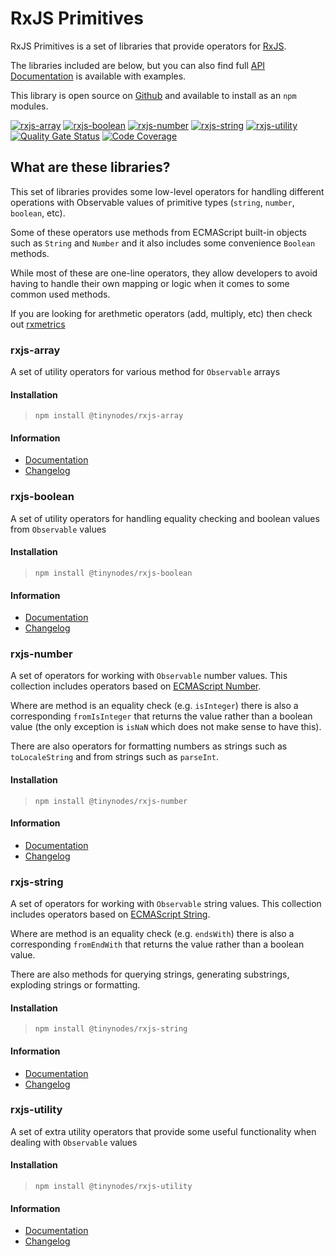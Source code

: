 # RxJS Primitives

RxJS Primitives is a set of libraries that provide operators for [RxJS](https://rxjs-dev.firebaseapp.com/).

The libraries included are below, but you can also find full [API Documentation](https://tanepiper.github.io/rxjs-primitives/) is available with examples.

This library is open source on [Github](https://github.com/tanepiper/rxjs-primitives) and available to install as an `npm` modules.

[![rxjs-array](https://img.shields.io/npm/v/@tinynodes/rxjs-array?label=rxjs-array)](https://www.npmjs.com/package/@tinynodes/rxjs-array)
[![rxjs-boolean](https://img.shields.io/npm/v/@tinynodes/rxjs-boolean?label=rxjs-boolean)](https://www.npmjs.com/package/@tinynodes/rxjs-boolean)
[![rxjs-number](https://img.shields.io/npm/v/@tinynodes/rxjs-number?label=rxjs-number)](https://www.npmjs.com/package/@tinynodes/rxjs-number)
[![rxjs-string](https://img.shields.io/npm/v/@tinynodes/rxjs-string?label=rxjs-string)](https://www.npmjs.com/package/@tinynodes/rxjs-string)
[![rxjs-utility](https://img.shields.io/npm/v/@tinynodes/rxjs-utility?label=rxjs-utility)](https://www.npmjs.com/package/@tinynodes/rxjs-utility)
[![Quality Gate Status](https://sonarcloud.io/api/project_badges/measure?project=tanepiper_rxjs-primitives&metric=alert_status)](https://sonarcloud.io/dashboard?id=tanepiper_rxjs-primitives)
[![Code Coverage](https://codecov.io/gh/tanepiper/rxjs-primitives/branch/master/graph/badge.svg)](https://codecov.io/gh/tanepiper/rxjs-primitives)

## What are these libraries?

This set of libraries provides some low-level operators for handling different operations with Observable values of primitive types (`string`, `number`, `boolean`, etc).

Some of these operators use methods from ECMAScript built-in objects such as `String` and `Number` and it also includes some convenience `Boolean` methods.

While most of these are one-line operators, they allow developers to avoid having to handle their own mapping or logic when it comes to some common used methods.

If you are looking for arethmetic operators (add, multiply, etc) then check out [rxmetrics](https://loreanvictor.github.io/rxmetics/)

### rxjs-array

A set of utility operators for various method for `Observable` arrays

#### Installation

> `npm install @tinynodes/rxjs-array`

#### Information

- [Documentation](https://tanepiper.github.io/rxjs-primitives/modules/array.html)
- [Changelog](https://github.com/tanepiper/rxjs-primitives/blob/master/libs/rxjs/array/CHANGELOG.md)

### rxjs-boolean

A set of utility operators for handling equality checking and boolean values from `Observable` values

#### Installation

> `npm install @tinynodes/rxjs-boolean`

#### Information

- [Documentation](https://tanepiper.github.io/rxjs-primitives/modules/boolean.html)
- [Changelog](https://github.com/tanepiper/rxjs-primitives/blob/master/libs/rxjs/boolean/CHANGELOG.md)

### rxjs-number

A set of operators for working with `Observable` number values. This collection includes operators based on
[ECMAScript Number](https://developer.mozilla.org/en-US/docs/Web/JavaScript/Reference/Global_Objects/Number).

Where are method is an equality check (e.g. `isInteger`) there is also a corresponding `fromIsInteger` that returns the value
rather than a boolean value (the only exception is `isNaN` which does not make sense to have this).

There are also operators for formatting numbers as strings such as `toLocaleString` and from strings such as `parseInt`.

#### Installation

> `npm install @tinynodes/rxjs-number`

#### Information

- [Documentation](https://tanepiper.github.io/rxjs-primitives/modules/number.html)
- [Changelog](https://github.com/tanepiper/rxjs-primitives/blob/master/libs/rxjs/number/CHANGELOG.md)

### rxjs-string

A set of operators for working with `Observable` string values. This collection includes operators based on
[ECMAScript String](https://developer.mozilla.org/en-US/docs/Web/JavaScript/Reference/Global_Objects/String).

Where are method is an equality check (e.g. `endsWith`) there is also a corresponding `fromEndWith` that returns the value
rather than a boolean value.

There are also methods for querying strings, generating substrings, exploding strings or formatting.

#### Installation

> `npm install @tinynodes/rxjs-string`

#### Information

- [Documentation](https://tanepiper.github.io/rxjs-primitives/modules/string.html)
- [Changelog](https://github.com/tanepiper/rxjs-primitives/blob/master/libs/rxjs/string/CHANGELOG.md)

### rxjs-utility

A set of extra utility operators that provide some useful functionality when dealing with `Observable` values

#### Installation

> `npm install @tinynodes/rxjs-utility`

#### Information

- [Documentation](https://tanepiper.github.io/rxjs-primitives/utility/boolean.html)
- [Changelog](https://github.com/tanepiper/rxjs-primitives/blob/master/libs/rxjs/utility/CHANGELOG.md)
